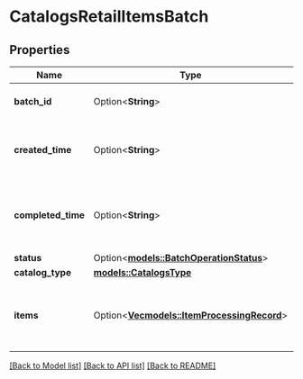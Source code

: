 # CatalogsRetailItemsBatch

## Properties

Name | Type | Description | Notes
------------ | ------------- | ------------- | -------------
**batch_id** | Option<**String**> | Id of the catalogs items batch | [optional]
**created_time** | Option<**String**> | Date and time (UTC) of the batch creation: YYYY-MM-DD'T'hh:mm:ss | [optional][readonly]
**completed_time** | Option<**String**> | Date and time (UTC) of the batch completion: YYYY-MM-DD'T'hh:mm:ss | [optional][readonly]
**status** | Option<[**models::BatchOperationStatus**](BatchOperationStatus.md)> |  | [optional]
**catalog_type** | [**models::CatalogsType**](CatalogsType.md) |  | 
**items** | Option<[**Vec<models::ItemProcessingRecord>**](ItemProcessingRecord.md)> | Array with the catalogs items processing records part of the catalogs items batch | [optional]

[[Back to Model list]](../README.md#documentation-for-models) [[Back to API list]](../README.md#documentation-for-api-endpoints) [[Back to README]](../README.md)


